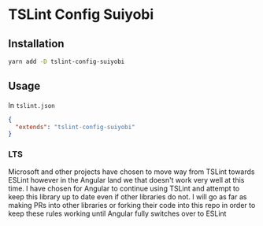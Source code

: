 # TSLint Config Suiyobi

## Installation

```sh
yarn add -D tslint-config-suiyobi
```

## Usage

In `tslint.json`

```json
{
  "extends": "tslint-config-suiyobi"
}
```

### LTS

Microsoft and other projects have chosen to move way from TSLint towards ESLint however in the Angular land we that doesn't work very well at this time.
I have chosen for Angular to continue using TSLint and attempt to keep this library up to date even if other libraries do not.
I will go as far as making PRs into other libraries or forking their code into this repo in order to keep these rules working until Angular fully switches over to ESLint
